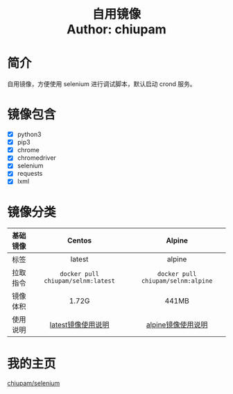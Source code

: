 <h1 align="center">
  自用镜像
  <br>
  Author: chiupam
</h1>

# 简介
自用镜像，方便使用 selenium 进行调试脚本，默认启动 crond 服务。
# 镜像包含
- [x] python3
- [x] pip3
- [x] chrome
- [x] chromedriver
- [x] selenium
- [x] requests
- [x] lxml
# 镜像分类
|基础镜像|Centos|Alpine|
|:---:|:---:|:---:|
|标签|latest|alpine|
|拉取指令|`docker pull chiupam/selnm:latest`|`docker pull chiupam/selnm:alpine`|
|镜像体积|1.72G|441MB|
|使用说明|[latest镜像使用说明](https://github.com/chiupam/selenium/tree/master/centos/README.md)|[alpine镜像使用说明](https://github.com/chiupam/selenium/tree/master/alpine/README.md)|
# 我的主页
[chiupam/selenium](https://hub.docker.com/r/chiupam/selenium)